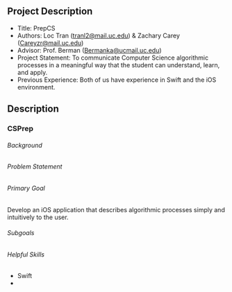 ## Project Description
 - Title: PrepCS
 - Authors: Loc Tran (tranl2@mail.uc.edu) & Zachary Carey (Careyzr@mail.uc.edu)
 - Advisor: Prof. Berman (Bermanka@ucmail.uc.edu)
 - Project Statement: To communicate Computer Science algorithmic processes in a meaningful way
   that the student can understand, learn, and apply.
 - Previous Experience: Both of us have experience in Swift and the iOS environment.


## Description

### CSPrep

###### Background


###### Problem Statement 


###### Primary Goal

Develop an iOS application that describes algorithmic processes simply and intuitively to the user.

###### Subgoals


###### Helpful Skills
- Swift
-
